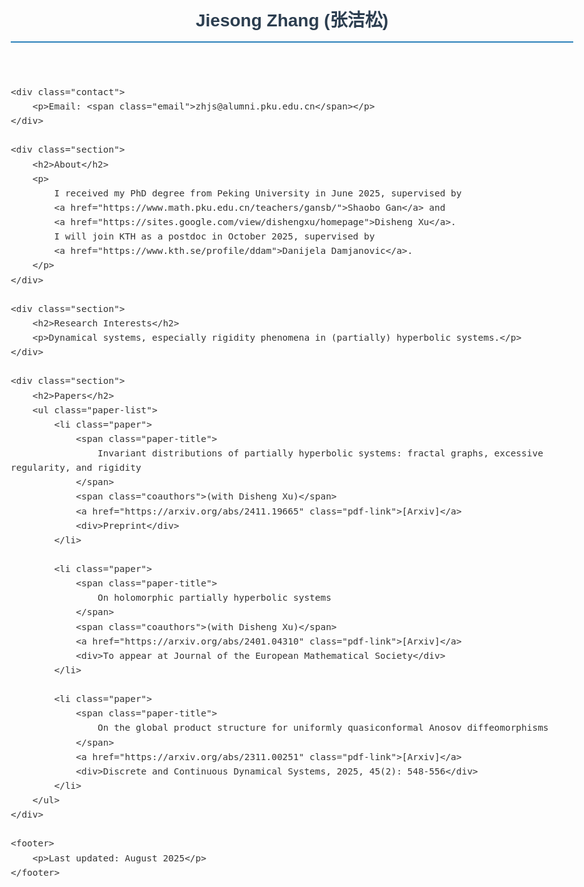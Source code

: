 <!DOCTYPE html>
<html lang="en">
<head>
    <meta charset="UTF-8">
    <meta name="viewport" content="width=device-width, initial-scale=1.0">
    <title>Jiesong Zhang's Homepage</title>
    <style>
        body {
            font-family: 'Arial', sans-serif;
            font-size: 17px;
            line-height: 1.6;
            max-width: 900px;
            margin: 0 auto;
            padding: 25px;
            color: #333;
        }
        h1 {
            color: #2c3e50;
            border-bottom: 2px solid #2980b9;
            padding-bottom: 10px;
            font-size: 28px;
        }
        h2 {
            color: #2980b9;
            margin-top: 25px;
            font-size: 22px;
        }
        a {
            color: #1a0dab;
            text-decoration: underline;
        }
        a:hover {
            text-decoration: none;
        }
        .contact {
            background-color: #f8f9fa;
            padding: 15px;
            border-radius: 5px;
            margin: 20px 0;
            font-size: 18px;
        }
        .email {
            font-weight: bold;
            color: #000000;
        }
        .section {
            margin-bottom: 25px;
        }
        .paper-list {
            list-style-type: disc;
            padding-left: 20px;
        }
        .paper {
            margin-bottom: 15px;
        }
        .paper-title {
            font-weight: bold;
            font-size: 18px;
            display: inline;
        }
        .coauthors {
            font-style: normal;
        }
        .pdf-link {
            font-size: 14px;
            margin-left: 5px;
        }
    </style>
</head>
<body>
    <header>
        <h1>Jiesong Zhang (张洁松)</h1>
    </header>

    <div class="contact">
        <p>Email: <span class="email">zhjs@alumni.pku.edu.cn</span></p>
    </div>

    <div class="section">
        <h2>About</h2>
        <p>
            I received my PhD degree from Peking University in June 2025, supervised by 
            <a href="https://www.math.pku.edu.cn/teachers/gansb/">Shaobo Gan</a> and 
            <a href="https://sites.google.com/view/dishengxu/homepage">Disheng Xu</a>. 
            I will join KTH as a postdoc in October 2025, supervised by 
            <a href="https://www.kth.se/profile/ddam">Danijela Damjanovic</a>.
        </p>
    </div>

    <div class="section">
        <h2>Research Interests</h2>
        <p>Dynamical systems, especially rigidity phenomena in (partially) hyperbolic systems.</p>
    </div>

    <div class="section">
        <h2>Papers</h2>
        <ul class="paper-list">
            <li class="paper">
                <span class="paper-title">
                    Invariant distributions of partially hyperbolic systems: fractal graphs, excessive regularity, and rigidity
                </span>
                <span class="coauthors">(with Disheng Xu)</span>
                <a href="https://arxiv.org/abs/2411.19665" class="pdf-link">[Arxiv]</a>
                <div>Preprint</div>
            </li>

            <li class="paper">
                <span class="paper-title">
                    On holomorphic partially hyperbolic systems
                </span>
                <span class="coauthors">(with Disheng Xu)</span>
                <a href="https://arxiv.org/abs/2401.04310" class="pdf-link">[Arxiv]</a>
                <div>To appear at Journal of the European Mathematical Society</div>
            </li>

            <li class="paper">
                <span class="paper-title">
                    On the global product structure for uniformly quasiconformal Anosov diffeomorphisms
                </span>
                <a href="https://arxiv.org/abs/2311.00251" class="pdf-link">[Arxiv]</a>
                <div>Discrete and Continuous Dynamical Systems, 2025, 45(2): 548-556</div>
            </li>
        </ul>
    </div>

    <footer>
        <p>Last updated: August 2025</p>
    </footer>
</body>
</html>
